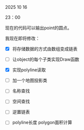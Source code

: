 2025 10 16

23：00

现在的代码可以输出point的圆点。

我现在即将修改：

- [x] 将存储数据的方式由数组变成链表
- [ ] 让object的每个子类实现Draw函数
- [x] 实现polyline读取
- [ ] 加一个地图投影类
- [ ] 名称查找
- [ ] 空间查找
- [ ] 逆置链表
- [ ] polyline长度 polygon面积计算

